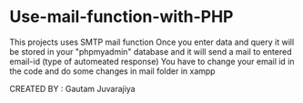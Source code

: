 # Use-mail-function-with-PHP
This projects uses SMTP mail function
Once you enter data and query it will be stored in your "phpmyadmin" database and it will send a mail to entered email-id (type of automeated response)
You have to change your email id in the code and do some changes in mail folder in xampp


CREATED BY : Gautam Juvarajiya
